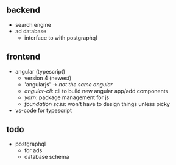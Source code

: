backend
-------

-   search engine
-   ad database
    -   interface to with postgraphql

frontend
--------

-   angular (typescript)
    -   version 4 (newest)
    -   'angularjs' -> *not the same angular*
    -   *angular-cli*: cli to build new angular app/add components
    -   *yarn*: package management for js
    -   *foundation scss*: won't have to design things unless picky
-   vs-code for typescript

todo
----

-   postgraphql
    -   for ads
    -   database schema

